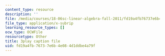 ```yaml
---
content_type: resource
description: ''
file: /media/courses/18-06sc-linear-algebra-fall-2011/fd19a4fb76737e6b4e084d1ddbe4a79f_lpnY5QVjU5w.srt
file_type: application/x-subrip
learning_resource_types: []
ocw_type: OCWFile
resourcetype: Other
title: 3play caption file
uid: fd19a4fb-7673-7e6b-4e08-4d1ddbe4a79f
---
```

